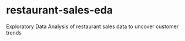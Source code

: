 # restaurant-sales-eda
Exploratory Data Analysis of restaurant sales data to uncover customer trends
